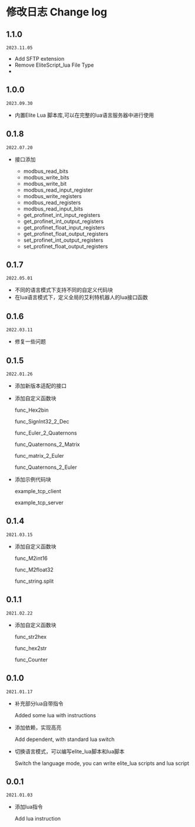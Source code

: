 # 修改日志	Change log

## 1.1.0

`2023.11.05`

- Add SFTP extension
- Remove EliteScript_lua File Type
- 

## 1.0.0

`2023.09.30`

- 内置Elite Lua 脚本库,可以在完整的lua语言服务器中进行使用

## 0.1.8

`2022.07.20`

- 接口添加

  - modbus_read_bits
  - modbus_write_bits
  - modbus_write_bit
  - modbus_read_input_register
  - modbus_write_registers
  - modbus_read_registers
  - modbus_read_input_bits
  - get_profinet_int_input_registers
  - get_profinet_int_output_registers
  - get_profinet_float_input_registers
  - get_profinet_float_output_registers
  - set_profinet_int_output_registers
  - set_profinet_float_output_registers

## 0.1.7

`2022.05.01`

- 不同的语言模式下支持不同的自定义代码块
- 在lua语言模式下，定义全局的艾利特机器人的lua接口函数

## 0.1.6

`2022.03.11`

- 修复一些问题

## 0.1.5

`2022.01.26`

- 添加新版本适配的接口
- 添加自定义函数块

  func_Hex2bin

  func_SignInt32_2_Dec

  func_Euler_2_Quaternons

  func_Quaternons_2_Matrix

  func_matrix_2_Euler

  func_Quaternons_2_Euler
- 添加示例代码块

  example_tcp_client

  example_tcp_server

## 0.1.4

`2021.03.15`

- 添加自定义函数块

  func_M2int16

  func_M2float32

  func_string.split

## 0.1.1

`2021.02.22`

- 添加自定义函数块

  func_str2hex

  func_hex2str

  func_Counter

## 0.1.0

`2021.01.17`

- 补充部分lua自带指令

  Added some lua with instructions
- 添加依赖，实现高亮

  Add dependent, with standard lua switch
- 切换语言模式，可以编写elite_lua脚本和lua脚本

  Switch the language mode, you can write elite_lua scripts and lua script

## 0.0.1

`2021.01.03`

- 添加lua指令

  Add lua instruction
